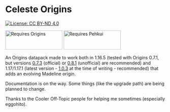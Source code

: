 # Celeste Origins

[![License: CC BY-ND 4.0](https://img.shields.io/badge/License-CC%20BY--ND%204.0-lightgrey.svg)](https://creativecommons.org/licenses/by-nd/4.0/)

<a href="https://www.curseforge.com/minecraft/mc-mods/origins"><img src="https://media.discordapp.net/attachments/817078792463187988/831319512464490496/origins_badge.png" alt="Requires Origins" width="180" height="60" /></a>
<a href="https://www.curseforge.com/minecraft/mc-mods/pehkui"><img src="https://cdn.discordapp.com/attachments/747200097015562250/840039825678663741/pehkui_badge.png" alt="Requires Pehkui" width="180" height="60" /></a>

An Origins datapack made to work both in 1.16.5 (tested with Origins 0.7.1, but versions [0.7.3](https://www.curseforge.com/minecraft/mc-mods/origins/files/3319081) (official) or [0.8.1](https://github.com/Alluysl/origins-fabric/releases/tag/v0.8.1) (unofficial) are recommended) and 1.17/1.17.1 (latest version - [1.0.3](https://www.curseforge.com/minecraft/mc-mods/origins/files/3392228) at the time of writing - recommended) that adds an evolving Madeline origin.

Documentation is on the way. Some things (like the upgrade path) are being planned to change.

Thanks to the Cooler Off-Topic people for helping me sometimes (especially eggohito).
